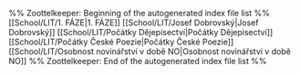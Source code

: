 %% Zoottelkeeper: Beginning of the autogenerated index file list  %%
[[School/LIT/1. FÁZE|1. FÁZE]]
[[School/LIT/Josef Dobrovský|Josef Dobrovský]]
[[School/LIT/Počátky Dějepisectví|Počátky Dějepisectví]]
[[School/LIT/Počátky České Poezie|Počátky České Poezie]]
[[School/LIT/Osobnost novinářství v době NO|Osobnost novinářství v době NO]]
%% Zoottelkeeper: End of the autogenerated index file list  %%
